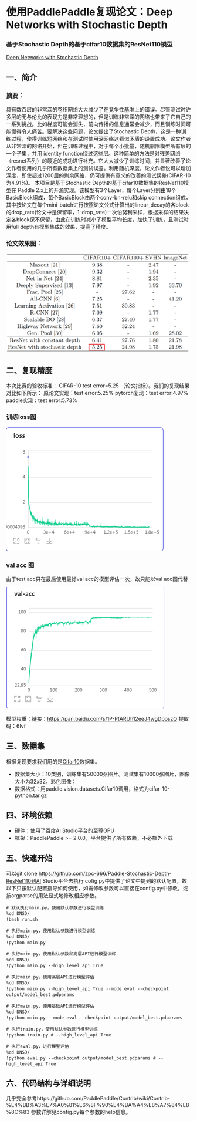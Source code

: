 # 使用PaddlePaddle复现论文：Deep Networks with Stochastic Depth
### 基于Stochastic Depth的基于cifar10数据集的ResNet110模型
[Deep Networks with Stochastic Depth](https://arxiv.org/pdf/1603.09382v3.pdf)

## 一、简介
### 摘要：
  具有数百层的非常深的卷积网络大大减少了在竞争性基准上的错误。尽管测试时许多层的无与伦比的表现力是非常理想的，但是训练非常深的网络也带来了它自己的一系列挑战。比如梯度可能会消失，前向传播的信息通常会减少，而且训练时间可能慢得令人痛苦。要解决这些问题，论文提出了Stochastic Depth，这是一种训练过程，使得训练短网络和在测试时使用深网络这看似矛盾的设置成功。论文作者从非常深的网络开始，但在训练过程中，对于每个小批量，随机删除模型所有层的一个子集，并用 identity function绕过这些层。这种简单的方法是对残差网络（resnet系列）的最近的成功进行补充。它大大减少了训练时间，并显著改善了论文作者使用的几乎所有数据集上的测试误差。利用随机深度，论文作者说可以增加深度，即使超过1200层的剩余网络，仍可提供有意义的改善的测试误差(CIFAR-10为4.91%)。
  本项目是基于Stochastic Depth的基于cifar10数据集的ResNet110模型在 Paddle 2.x上的开源实现。该模型有3个Layer，每个Layer分别由18个BasicBlock组成，每个BasicBlock由两个conv-bn-relu和skip connection组成，其中按论文在每个mini-batch进行按照论文公式计算出的linear_decay的各block的drop_rate(论文中是保留率，1-drop_rate)一次伯努利采样，根据采样的结果决定各block保不保留，由此在训练时减小了模型平均长度，加快了训练，且测试时用full depth有模型集成的效果，提高了精度。
### 论文效果图：
![](https://github.com/zpc-666/Paddle-Stochastic-Depth-ResNet110/blob/main/images/2243.PNG)
## 二、复现精度
本次比赛的验收标准： CIFAR-10 test error=5.25 （论文指标）。我们的复现结果对比如下所示：
原论文实现：test error:5.25%
pytorch复现：test error:4.97%
paddle实现：test error:5.73%
### 训练loss图

![](https://github.com/zpc-666/Paddle-Stochastic-Depth-ResNet110/blob/main/images/train1.PNG)

### val acc 图
由于test acc只在最后使用最好val acc的模型评估一次，故只能以val acc图代替

![](https://github.com/zpc-666/Paddle-Stochastic-Depth-ResNet110/blob/main/images/val1.PNG)

模型权重：链接：https://pan.baidu.com/s/1P-PtARUh12eeJ4wgDposzQ  提取码：6lvf 
## 三、数据集
根据复现要求我们用的是[Cifar10](https://aistudio.baidu.com/aistudio/datasetdetail/103297)数据集。
* 数据集大小：10类别，训练集有50000张图片。测试集有10000张图片，图像大小为32x32，彩色图像；
* 数据格式：用paddle.vision.datasets.Cifar10调用，格式为cifar-10-python.tar.gz

## 四、环境依赖
* 硬件：使用了百度AI Studio平台的至尊GPU
* 框架：PaddlePaddle >= 2.0.0，平台提供了所有依赖，不必额外下载

## 五、快速开始
可以git clone https://github.com/zpc-666/Paddle-Stochastic-Depth-ResNet110到AI Studio平台去执行
cofig.py中提供了论文中提到的默认配置，故以下只按默认配置指导如何使用，如需修改参数可以直接在config.py中修改，或按argparse的用法显式地修改相应参数。

```
# 默认执行main.py，使用默认参数进行模型训练
%cd DNSD/
!bash run.sh
```
```
# 执行main.py，使用默认参数进行模型训练
%cd DNSD/
!python main.py
```
```
# 执行main.py，使用默认参数和高层API进行模型训练
%cd DNSD/
!python main.py --high_level_api True
```
```
# 执行main.py，使用高层API进行模型评估
%cd DNSD/
!python main.py --high_level_api True --mode eval --checkpoint output/model_best.pdparams
```
```
# 执行main.py，使用基础API进行模型评估
%cd DNSD/
!python main.py --mode eval --checkpoint output/model_best.pdparams
```
```
# 执行train.py，使用默认参数进行模型训练
!python train.py # --high_level_api True
```
```
# 执行eval.py，进行模型评估
%cd DNSD/
!python eval.py --checkpoint output/model_best.pdparams # --high_level_api True
```

## 六、代码结构与详细说明
  几乎完全参考https://github.com/PaddlePaddle/Contrib/wiki/Contrib-%E4%BB%A3%E7%A0%81%E6%8F%90%E4%BA%A4%E8%A7%84%E8%8C%83
  参数详解见config.py每个参数的help信息。
